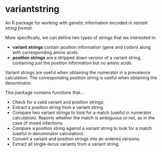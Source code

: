 
# variantstring

An R package for working with genetic information encoded in *variant string format*.

More specifically, we can define two types of strings that we interested in:

- **variant strings** contain position information (gene and codon) along with corresponding amino acids.
- **position strings** are a stripped down version of a variant string, containing just the position information but no amino acids.

Variant strings are useful when obtaining the numerator in a prevalence calculation. The corresponding position string is useful when obtaining the denominator.

This package contains functions that...

- Check for a valid variant and position strings.
- Extract a position string from a variant string.
- Compare two variant strings to look for a match (useful in numerator calculation). Reports whether the match is ambiguous or not, as in the case of mixed infections.
- Compare a position string against a variant string to look for a match (useful in denominator calculation).
- Convert a variant and position strings into an ordered versions.
- Extract all single-locus variants from a variant string.
